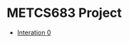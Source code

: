 # METCS683 Project 
 
- [Interation 0](https://github.com/CS683/metcs683projects-dalegaspi/releases/tag/Iteration-00)
